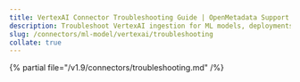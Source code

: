 ```yaml
---
title: VertexAI Connector Troubleshooting Guide | OpenMetadata Support
description: Troubleshoot VertexAI ingestion for ML models, deployments, or lineage gaps in pipeline tracking.
slug: /connectors/ml-model/vertexai/troubleshooting
collate: true
---
```


{% partial file="/v1.9/connectors/troubleshooting.md" /%}
